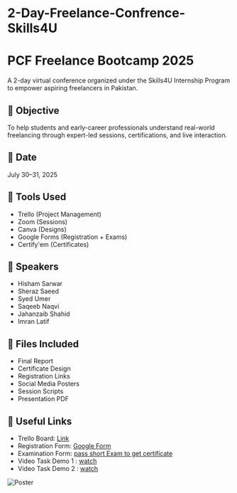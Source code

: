 # 2-Day-Freelance-Confrence-Skills4U

# PCF Freelance Bootcamp 2025

A 2-day virtual conference organized under the Skills4U Internship Program to empower aspiring freelancers in Pakistan.

## 🎯 Objective
To help students and early-career professionals understand real-world freelancing through expert-led sessions, certifications, and live interaction.

## 📅 Date
July 30–31, 2025

## 🔧 Tools Used
- Trello (Project Management)
- Zoom (Sessions)
- Canva (Designs)
- Google Forms (Registration + Exams)
- Certify'em (Certificates)

## 👥 Speakers
- Hisham Sarwar
- Sheraz Saeed
- Syed Umer
- Saqeeb Naqvi
- Jahanzaib Shahid
- Imran Latif

## 📎 Files Included
- Final Report
- Certificate Design
- Registration Links
- Social Media Posters
- Session Scripts
- Presentation PDF

## 🔗 Useful Links
- Trello Board: [Link](https://trello.com/b/SUHg5O9m/2-day-freelance-conference-skills4u)
- Registration Form: [Google Form](https://docs.google.com/forms/d/e/1FAIpQLScHB5vE3mhM5ZK8ctfu2D9ONjI-qmgoNiQrx_XphEjNNXhAnA/viewform)
- Examination Form: [pass short Exam  to get certificate](https://docs.google.com/forms/d/e/1FAIpQLScm6TJA8cDc58UPsAQpXgsHQKGbwbbIYsqedt7dTQpVjJvR-w/viewform)
- Video Task Demo 1 : [watch](https://www.linkedin.com/feed/update/urn:li:activity:7354606352838668290/)
- Video Task Demo 2 : [watch](https://www.linkedin.com/feed/update/urn:li:activity:7354602582712926208/)

![Poster](https://i.ibb.co/VnjDBY4/2.png)


